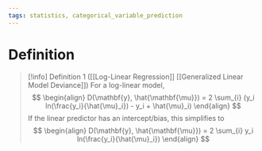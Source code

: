 ```yaml
---
tags: statistics, categorical_variable_prediction
---
```


# Definition

> [!info] Definition 1 ([[Log-Linear Regression]] [[Generalized Linear Model Deviance]])
> For a log-linear model,
> $$
> \begin{align}
> D(\mathbf{y}, \hat{\mathbf{\mu}}) = 2 \sum_{i} (y_i ln(\frac{y_i}{\hat{\mu}_i}) - y_i + \hat{\mu}_i)
> \end{align}
> $$
> If the linear predictor has an intercept/bias, this simplifies to
> $$
> \begin{align}
> D(\mathbf{y}, \hat{\mathbf{\mu}}) = 2 \sum_{i} y_i ln(\frac{y_i}{\hat{\mu}_i})
> \end{align}
> $$